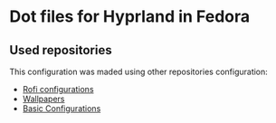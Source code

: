 # Dot files for Hyprland in Fedora

## Used repositories

This configuration was maded using other repositories configuration:

- [Rofi configurations](https://github.com/adi1090x/rofi)
- [Wallpapers](https://github.com/dharmx/walls)
- [Basic Configurations](https://github.com/Abhra00/HyprWal)
